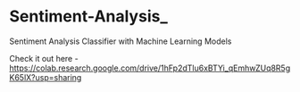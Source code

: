 # Sentiment-Analysis_
Sentiment Analysis Classifier with Machine Learning Models

Check it out here -https://colab.research.google.com/drive/1hFp2dTlu6xBTYi_qEmhwZUq8R5gK65lX?usp=sharing
